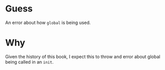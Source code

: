 # Guess

An error about how `global` is being used.

# Why

Given the history of this book, I expect this to throw and error about global being called in an `init`.
